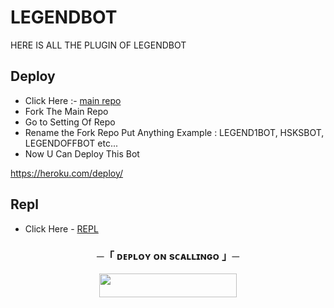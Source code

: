 # LEGENDBOT
HERE IS ALL THE PLUGIN OF LEGENDBOT

## Deploy 
- Click Here :- [main repo](https://github.com/LEGEND-AI/LEGENDBOT)
- Fork The Main Repo 
- Go to Setting Of Repo 
- Rename the Fork Repo Put Anything Example : LEGEND1BOT, HSKSBOT, LEGENDOFFBOT etc...
- Now U Can Deploy This Bot

https://heroku.com/deploy/
## Repl
- Click Here - [REPL](https://replit.com/@KrishnaJaiswal1/LEGENDBOT#main.py)

<h3 align="center">
    ─「 ᴅᴇᴩʟᴏʏ ᴏɴ sᴄᴀʟʟɪɴɢᴏ 」─
    
</h3>

<p align="center"><a href="https://my.scalingo.com/deploy?template=https://github.com/ITS-LEGENDBOT/LEGENDBOT"> <img src="https://cdn.scalingo.com/deploy/button.svg" width="220" height="38.45"/></a></p>

<h2 align="center">
